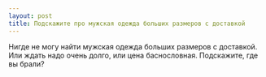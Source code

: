 ```yaml
---
layout: post 
title: Подскажите про мужская одежда больших размеров с доставкой 
--- 
```

Нигде не могу найти мужская одежда больших размеров с доставкой. Или ждать надо очень долго, или цена баснословная. Подскажите, где вы брали?